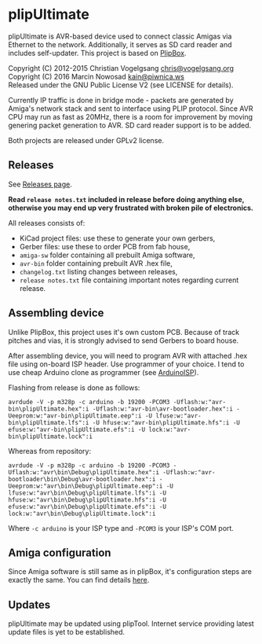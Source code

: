 # plipUltimate
plipUltimate is AVR-based device used to connect classic Amigas via Ethernet to the network. Additionally, it serves as SD card reader and includes self-updater. This project is based on [PlipBox](https://github.com/cnvogelg/plipbox).

Copyright (C) 2012-2015 Christian Vogelgsang chris@vogelgsang.org  
Copyright (C) 2016 Marcin Nowosad kain@piwnica.ws  
Released under the GNU Public License V2 (see LICENSE for details).

Currently IP traffic is done in bridge mode - packets are generated by Amiga's network stack and sent to interface using PLIP protocol. Since AVR CPU may run as fast as 20MHz, there is a room for improvement by moving genering packet generation to AVR. SD card reader support is to be added.

Both projects are released under GPLv2 license.

## Releases

See [Releases page](https://github.com/tehKaiN/plipUltimate/releases).

**Read `release notes.txt` included in release before doing anything else, otherwise you may end up very frustrated with broken pile of electronics.**

All releases consists of:

- KiCad project files: use these to generate your own gerbers,
- Gerber files: use these to order PCB from fab house,
- `amiga-sw` folder containing all prebuilt Amiga software,
- `avr-bin` folder containing prebuilt AVR .hex file,
- `changelog.txt` listing changes between releases,
- `release notes.txt` file containing important notes regarding current release.

## Assembling device

Unlike PlipBox, this project uses it's own custom PCB. Because of track pitches and vias, it is strongly advised to send Gerbers to board house.

After assembling device, you will need to program AVR with attached .hex file using on-board ISP header. Use programmer of your choice. I tend to use cheap Arduino clone as programmer (see [ArduinoISP](https://www.arduino.cc/en/Tutorial/ArduinoISP)). 

Flashing from release is done as follows:  
```
avrdude -V -p m328p -c arduino -b 19200 -PCOM3 -Uflash:w:"avr-bin\plipUltimate.hex":i -Uflash:w:"avr-bin\avr-bootloader.hex":i -Ueeprom:w:"avr-bin\plipUltimate.eep":i -U lfuse:w:"avr-bin\plipUltimate.lfs":i -U hfuse:w:"avr-bin\plipUltimate.hfs":i -U efuse:w:"avr-bin\plipUltimate.efs":i -U lock:w:"avr-bin\plipUltimate.lock":i
```
Whereas from repository:  
```
avrdude -V -p m328p -c arduino -b 19200 -PCOM3 -Uflash:w:"avr\bin\Debug\plipUltimate.hex":i -Uflash:w:"avr-bootloader\bin\Debug\avr-bootloader.hex":i -Ueeprom:w:"avr\bin\Debug\plipUltimate.eep":i -U lfuse:w:"avr\bin\Debug\plipUltimate.lfs":i -U hfuse:w:"avr\bin\Debug\plipUltimate.hfs":i -U efuse:w:"avr\bin\Debug\plipUltimate.efs":i -U lock:w:"avr\bin\Debug\plipUltimate.lock":i
```
Where `-c arduino` is your ISP type and `-PCOM3` is your ISP's COM port.

## Amiga configuration

Since Amiga software is still same as in plipBox, it's configuration steps are exactly the same. You can find details [here](https://github.com/cnvogelg/plipbox/blob/master/doc/src/amiga.md).

## Updates

plipUltimate may be updated using plipTool. Internet service providing latest update files is yet to be established.

